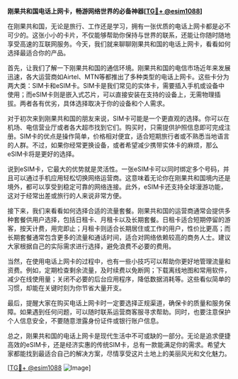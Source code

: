 **刚果共和国电话上网卡，畅游网络世界的必备神器[[TG💪+ @esim1088](https://t.me/s/esim1088)]**

在刚果共和国，无论是旅行、工作还是学习，拥有一张优质的电话上网卡都是必不可少的。这张小小的卡片，不仅能够帮助你保持与世界的联系，还能让你随时随地享受高速的互联网服务。今天，我们就来聊聊刚果共和国的电话上网卡，看看如何选择最适合你的产品。

首先，让我们了解一下刚果共和国的通信环境。刚果共和国的电信市场近年来发展迅速，各大运营商如Airtel、MTN等都推出了多种类型的电话上网卡。这些卡分为两大类：SIM卡和eSIM卡。SIM卡是我们常见的实体卡，需要插入手机或设备中使用；而eSIM卡则是嵌入式芯片，可以直接安装在支持的设备上，无需物理插拔。两者各有优劣，具体选择取决于你的设备和个人需求。

对于初次来到刚果共和国的朋友来说，SIM卡可能是一个更直观的选择。你可以在机场、电信营业厅或者各大超市找到它们。购买时，只需提供护照信息即可完成注册。SIM卡的优点是操作简单，价格相对便宜，适合短期旅行者或不熟悉当地语言的人群。不过，如果你经常更换设备，或者希望减少携带实体卡的麻烦，那么eSIM卡将是更好的选择。

说到eSIM卡，它最大的优势就是灵活性。一张eSIM卡可以同时绑定多个号码，并且可以通过手机应用轻松切换网络运营商。这意味着无论你在刚果共和国境内还是境外，都可以享受到稳定可靠的网络连接。此外，eSIM卡还支持全球漫游功能，这对于经常出差或旅行的人来说非常方便。

接下来，我们来看看如何选择合适的流量套餐。刚果共和国的运营商通常会提供多种套餐供用户选择，包括日租卡、月租卡以及长期套餐。日租卡适合短期停留的游客，按天计费，用完即止；月租卡则适合长期居住或工作的用户，性价比更高；而长期套餐通常包含更多的流量和通话时间，适合对网络依赖较高的商务人士。建议大家根据自己的实际需求进行选择，避免浪费不必要的费用。

当然，在使用电话上网卡的过程中，也有一些小技巧可以帮助你更好地管理流量和资费。例如，定期检查剩余流量，及时续费以免断网；下载离线地图和常用软件，减少在线使用量；关闭不必要的后台应用程序，降低数据消耗等。这些看似简单的习惯，却能在关键时刻为你节省大量开支。

最后，提醒大家在购买电话上网卡时一定要选择正规渠道，确保卡的质量和服务保障。如果遇到任何问题，可以随时联系运营商客服寻求帮助。同时，也要注意保护个人信息安全，不要随意泄露身份证件或银行账户信息。

总之，刚果共和国的电话上网卡是现代生活中不可或缺的一部分。无论是追求便捷高效的eSIM卡，还是经济实惠的传统SIM卡，总有一款能满足你的需求。希望大家都能找到最适合自己的解决方案，尽情享受这片土地上的美丽风光和文化魅力。

[[TG💪+ @esim1088](https://t.me/s/esim1088) ![Image](https://i.postimg.cc/4NQfJmqS/Snipaste-2025-05-13-00-14-12.png)]